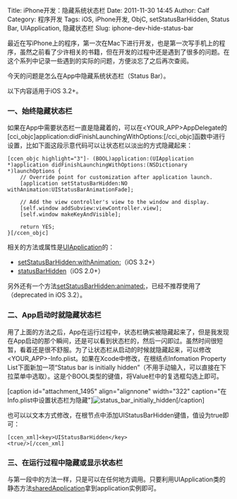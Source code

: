 Title: iPhone开发：隐藏系统状态栏
Date: 2011-11-30 14:45
Author: Calf
Category: 程序开发
Tags: iOS, iPhone开发, ObjC, setStatusBarHidden, Status Bar, UIApplication, 隐藏状态栏
Slug: iphone-dev-hide-status-bar

最近在写iPhone上的程序，第一次在Mac下进行开发，也是第一次写手机上的程序，虽然之前看了少许相关的书籍，但在开发的过程中还是遇到了很多的问题。在这个系列中记录一些遇到的实际的问题，方便淡忘了之后再次查阅。

今天的问题是怎么在App中隐藏系统状态栏（Status Bar）。<!--more-->

以下内容适用于iOS 3.2+。

### 一、始终隐藏状态栏

如果在App中需要状态栏一直是隐藏着的，可以在\<YOUR\_APP\>AppDelegate的[cci\_objc]application:didFinishLaunchingWithOptions:[/cci\_objc]函数中进行设置，比如下面这段示意代码可以让状态栏以淡出的方式隐藏起来：

    [ccen_objc highlight="3"]- (BOOL)application:(UIApplication *)application didFinishLaunchingWithOptions:(NSDictionary *)launchOptions {
        // Override point for customization after application launch.
        [application setStatusBarHidden:NO withAnimation:UIStatusBarAnimationFade];

        // Add the view controller's view to the window and display.
        [self.window addSubview:viewController.view];
        [self.window makeKeyAndVisible];

        return YES;
    }[/ccen_objc]

相关的方法或属性是[UIApplication][]的：

-   [setStatusBarHidden:withAnimation:][]（iOS 3.2+）
-   [statusBarHidden][]（iOS 2.0+）

另外还有一个方法[setStatusBarHidden:animated:][]，已经不推荐使用了（deprecated
in iOS 3.2）。

### 二、App启动时就隐藏状态栏

用了上面的方法之后，App在运行过程中，状态栏确实被隐藏起来了，但是我发现在App启动的那个瞬间，还是可以看到状态栏的，然后一闪即过。虽然时间很短暂，看着还是很不舒服。为了让状态栏从启动的时候就隐藏起来，可以修改\<YOUR\_APP\>-Info.plist。如果在Xcode中修改，在根结点Infomation
Property List下面新加一项“Status bar is initially
hidden”（不用手动输入，可以直接在下拉菜单中选取）。这是个BOOL类型的键值，将Value栏中的复选框勾选上即可。

[caption id="attachment\_1495" align="alignnone" width="322"
caption="在Info.plist中设置状态栏为隐藏"]![status\_bar\_initially\_hidden][][/caption]

也可以以文本方式修改，在根节点中添加UIStatusBarHidden键值，值设为true即可：

    [ccen_xml]<key>UIStatusBarHidden</key>
    <true/>[/ccen_xml]

### 三、在运行过程中隐藏或显示状态栏

与第一段中的方法一样，只是可以在任何地方调用。只要利用UIApplication类的静态方法[sharedApplication][]拿到application实例即可。

  [UIApplication]: http://developer.apple.com/library/ios/#documentation/UIKit/Reference/UIApplication_Class/Reference/Reference.html
  [setStatusBarHidden:withAnimation:]: http://developer.apple.com/library/ios/#documentation/UIKit/Reference/UIApplication_Class/Reference/Reference.html#//apple_ref/occ/instm/UIApplication/setStatusBarHidden:withAnimation:
  [statusBarHidden]: http://developer.apple.com/library/ios/documentation/UIKit/Reference/UIApplication_Class/Reference/Reference.html#//apple_ref/occ/instp/UIApplication/statusBarHidden
  [setStatusBarHidden:animated:]: http://developer.apple.com/library/ios/documentation/UIKit/Reference/UIApplication_Class/DeprecationAppendix/AppendixADeprecatedAPI.html#//apple_ref/occ/instm/UIApplication/setStatusBarHidden:animated:
  [status\_bar\_initially\_hidden]: http://www.gocalf.com/blog/wp-content/uploads/2011/11/status_bar_initially_hidden.png
    "status_bar_initially_hidden"
  [sharedApplication]: http://developer.apple.com/library/ios/documentation/UIKit/Reference/UIApplication_Class/Reference/Reference.html#//apple_ref/occ/clm/UIApplication/sharedApplication
